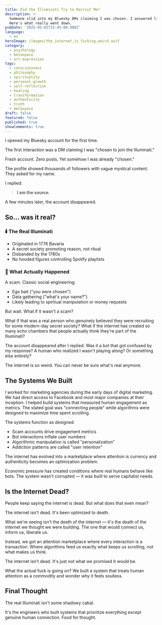 ```yaml
---
title: Did the Illuminati Try to Recruit Me?
description: >-
  Someone slid into my Bluesky DMs claiming I was chosen. I answered like a god.
  Here's what really went down.
pubDate: '2025-05-01T15:45:00.000Z'
language:
  - en
heroImage: /images/the_internet_is_fucking_weird.avif
category:
  - psychology
  - metaspace
  - art-expression
tags:
  - consciousness
  - philosophy
  - spirituality
  - personal-growth
  - self-reflection
  - healing
  - transformation
  - authenticity
  - truth
  - metaspace
draft: false
featured: false
published: true
showComments: true
---
```


I opened my Bluesky account for the first time.

The first interaction was a DM claiming I was "chosen to join the Illuminati."

Fresh account. Zero posts. Yet somehow I was already "chosen."

The profile showed thousands of followers with vague mystical content. They asked for my name.

I replied:

> **I am the source.**

A few minutes later, the account disappeared.

## So… was it real?

### 🕯️ The Real Illuminati

- Originated in 1776 Bavaria
- A secret society promoting reason, not ritual
- Disbanded by the 1780s
- No hooded figures controlling Spotify playlists

### 🤖 What Actually Happened

A scam. Classic social engineering:

- Ego bait ("you were chosen")
- Data gathering ("what's your name?")
- Likely leading to spiritual manipulation or money requests

But wait. What if it wasn't a scam?

What if that was a real person who genuinely believed they were recruiting for some modern-day secret society? What if the internet has created so many echo chambers that people actually think they're part of the Illuminati?

The account disappeared after I replied. Was it a bot that got confused by my response? A human who realized I wasn't playing along? Or something else entirely?

The internet is so weird. You can never be sure what's real anymore.

## The Systems We Built

I worked for marketing agencies during the early days of digital marketing. We had direct access to Facebook and most major companies at their inception. I helped build systems that measured human engagement as metrics. The stated goal was "connecting people" while algorithms were designed to maximize time spent scrolling.

The systems function as designed:

- Scam accounts drive engagement metrics
- Bot interactions inflate user numbers
- Algorithmic manipulation is called "personalization"
- Addiction patterns are called "user retention"

The internet has evolved into a marketplace where attention is currency and authenticity becomes an optimization problem.

Economic pressure has created conditions where real humans behave like bots. The system wasn't corrupted — it was built to serve capitalist needs.

## Is the Internet Dead?

People keep saying the internet is dead. But what does that even mean?

The internet isn't dead. It's been optimized to death.

What we're seeing isn't the death of the internet — it's the death of the internet we thought we were building. The one that would connect us, inform us, liberate us.

Instead, we got an attention marketplace where every interaction is a transaction. Where algorithms feed us exactly what keeps us scrolling, not what makes us think.

The internet isn't dead. It's just not what we promised it would be.

What the actual fuck is going on? We built a system that treats human attention as a commodity and wonder why it feels soulless.

## Final Thought

The real Illuminati isn't some shadowy cabal.

It's the engineers who built systems that prioritize everything except genuine human connection. Food for thought.
